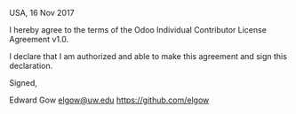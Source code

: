 USA, 16 Nov 2017

I hereby agree to the terms of the Odoo Individual Contributor License
Agreement v1.0.

I declare that I am authorized and able to make this agreement and sign this
declaration.

Signed,

Edward Gow elgow@uw.edu https://github.com/elgow
